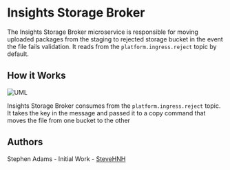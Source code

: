 # Insights Storage Broker

The Insights Storage Broker microservice is responsible for moving uploaded packages from the staging to rejected storage bucket in the event the file fails validation. It reads from the `platform.ingress.reject` topic by default.

## How it Works

![UML](http://www.plantuml.com/plantuml/png/TL1BReCm4Dtx52ElowAV5GkK2xGdg8G6Uw1k_A7Z0GbLlNjDapIbA1kGthpFypjaGPOfU3MMlpDkn2WmetSMnSMXpSIpCwGeYfC5He_I9mvjkJ7bt3Azav6DEajY7AZjE1s9LJ723ZCL_0UTp97aYfuCBl0-kMfkPDRGe_CJ4uG25clraeI0tV0ca7hOMzNmgPa-9ihIEgjhqDWPMzq_F3xfkzUeBueKrzlPNN-f6mMgPllIVQ7jVULV5wZ1f74fdn0msd_TjqJzd6RACEBY4rgGT1uDJWIj_jAhPhDe_IjRuzI1efs2_mO0 "Insights Storage Broker")

Insights Storage Broker consumes from the `platform.ingress.reject` topic. It takes the key in the message and passed it to a copy command that moves the file from one bucket to the other

## Authors

Stephen Adams - Initial Work - [SteveHNH](https://www.github.com/SteveHNH)